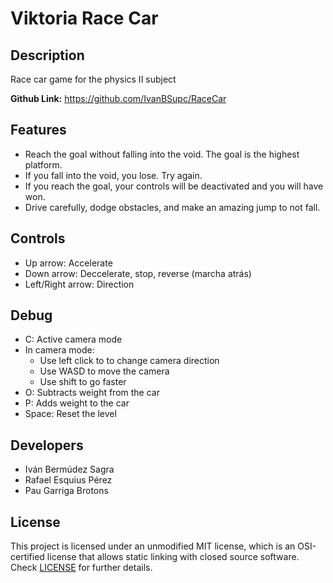 # Viktoria Race Car

## Description

Race car game for the physics II subject

**Github Link:** https://github.com/IvanBSupc/RaceCar

## Features

 - Reach the goal without falling into the void. The goal is the highest platform.
 - If you fall into the void, you lose. Try again. 
 - If you reach the goal, your controls will be deactivated and you will have won.
 - Drive carefully, dodge obstacles, and make an amazing jump to not fall.
 
## Controls

 - Up arrow: Accelerate
 - Down arrow: Deccelerate, stop, reverse (marcha atrás)
 - Left/Right arrow: Direction
 
## Debug

 - C: Active camera mode
 - In camera mode:
   - Use left click to to change camera direction
   - Use WASD to move the camera
   - Use shift to go faster
 - O: Subtracts weight from the car
 - P: Adds weight to the car
 - Space: Reset the level

## Developers

 - Iván Bermúdez Sagra
 - Rafael Esquius Pérez
 - Pau Garriga Brotons

## License

This project is licensed under an unmodified MIT license, which is an OSI-certified license that allows static linking with closed source software. Check [LICENSE](LICENSE) for further details.
